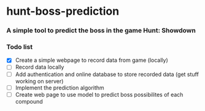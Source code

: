 # hunt-boss-prediction
### A simple tool to predict the boss in the game Hunt: Showdown

### Todo list
- [x] Create a simple webpage to record data from game (locally)
- [ ] Record data locally
- [ ] Add authentication and online database to store recorded data (get stuff working on server)
- [ ] Implement the prediction algorithm
- [ ] Create web page to use model to predict boss possibilites of each compound
